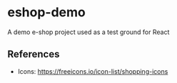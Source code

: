 # eshop-demo
A demo e-shop project used as a test ground for React


## References
- Icons: https://freeicons.io/icon-list/shopping-icons
